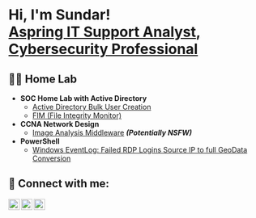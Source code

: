 <h1>Hi, I'm Sundar! <br/><a href="https://github.com/bhattrai23">Aspring IT Support Analyst</a>, <a href="https://www.linkedin.com/in/sundarbhattrai/">Cybersecurity Professional</a></h1>

<h2>👨‍💻 Home Lab</h2>

- <b>SOC Home Lab with Active Directory</b>
  - [Active Directory Bulk User Creation](https://github.com/bhattrai23/AD_PS)
  - [FIM (File Integrity Monitor)](https://github.com/bhattrai23/PowerShell-Integrity-FIM)
- <b>CCNA Network Design</b>
  - [Image Analysis Middleware](https://github.com/bhattrai23/4chan-Image-Analysis-Middleware-C964) <b><i>(Potentially NSFW)</b></i>
- <b>PowerShell</b>
  - [Windows EventLog: Failed RDP Logins Source IP to full GeoData Conversion](https://github.com/bhattrai23/Sentinel-Lab)
  
<h2> 🤳 Connect with me:</h2>

[<img align="left" alt="JoshMadakor | Twitter" width="22px" src="https://cdn.jsdelivr.net/npm/simple-icons@v3/icons/twitter.svg" />][twitter]
[<img align="left" alt="JoshMadakor | LinkedIn" width="22px" src="https://cdn.jsdelivr.net/npm/simple-icons@v3/icons/linkedin.svg" />][linkedin]
[<img align="left" alt="JoshMadakor | Instagram" width="22px" src="https://cdn.jsdelivr.net/npm/simple-icons@v3/icons/instagram.svg" />][instagram]

[twitter]: https://twitter.com/bhattrai23
[instagram]: https://www.instagram.com/sundarhimself
[linkedin]: https://linkedin.com/in/sundarbhattrai

<!--
